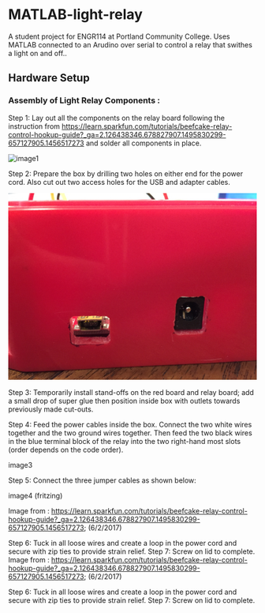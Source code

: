 # MATLAB-light-relay
A student project for ENGR114 at Portland Community College. Uses MATLAB connected to an Arudino over serial to control a relay that swithes a light on and off..

## Hardware Setup
### Assembly of Light Relay Components :

Step 1: Lay out all the components on the relay board following the instruction from 
https://learn.sparkfun.com/tutorials/beefcake-relay-control-hookup-guide?_ga=2.126438346.678827907.1495830299-657127905.1456517273
and solder all components in place. 

![image1](/doc/light_relay1rev1.jpg "Title Text 1")


Step 2: Prepare the box by drilling two holes on either end for the power cord. Also cut out two access holes for the USB and adapter cables.

![alt text](/doc/light_relay2.jpg "Logo Title Text 1")


Step 3: Temporarily install stand-offs on the red board and relay board; add a small drop of super glue then position inside box with outlets towards previously made cut-outs.

Step 4: Feed the power cables inside the box. Connect the two white wires together and the two ground wires together. Then feed the two black wires in the blue terminal block of the relay into the two right-hand most slots (order depends on the code order).

image3

Step 5: Connect the three jumper cables as shown below:

image4 (fritzing)

Image from : https://learn.sparkfun.com/tutorials/beefcake-relay-control-hookup-guide?_ga=2.126438346.678827907.1495830299-657127905.1456517273; (6/2/2017)

Step 6: Tuck in all loose wires and create a loop in the power cord and secure with zip ties to provide strain relief.
Step 7: Screw on lid to complete.
Image from : https://learn.sparkfun.com/tutorials/beefcake-relay-control-hookup-guide?_ga=2.126438346.678827907.1495830299-657127905.1456517273; (6/2/2017)

Step 6: Tuck in all loose wires and create a loop in the power cord and secure with zip ties to provide strain relief.
Step 7: Screw on lid to complete.
